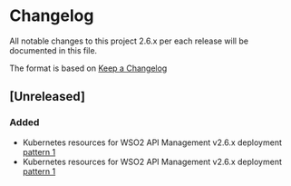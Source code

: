# Changelog
All notable changes to this project 2.6.x per each release will be documented in this file.

The format is based on [Keep a Changelog](https://keepachangelog.com/en/1.0.0/)

## [Unreleased]

### Added
- Kubernetes resources for WSO2 API Management v2.6.x deployment [pattern 1](https://docs.wso2.com/display/AM260/Deployment+Patterns#DeploymentPatterns-Pattern1)
- Kubernetes resources for WSO2 API Management v2.6.x deployment [pattern 1](https://docs.wso2.com/display/AM260/Deployment+Patterns#DeploymentPatterns-Pattern2)
